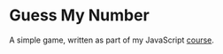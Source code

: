 # Guess My Number

A simple game, written as part of my JavaScript [course](https://www.udemy.com/course/the-complete-javascript-course/).
